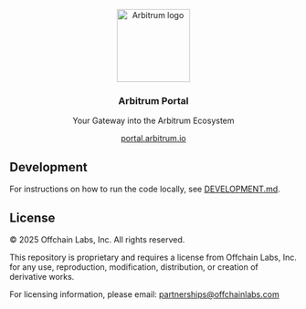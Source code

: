 <p align="center">
  <img src="https://arbitrum.io/assets/arbitrum/logo_color.png" alt="Arbitrum logo" width="128">
</p>

<h3 align="center">
  Arbitrum Portal
</h3>

<p align="center">
  Your Gateway into the Arbitrum Ecosystem
</p>

<p align="center">
  <a href="https://portal.arbitrum.io">
    portal.arbitrum.io
  </a>
</p>

## Development

For instructions on how to run the code locally, see [DEVELOPMENT.md](./DEVELOPMENT.md).

## License

© 2025 Offchain Labs, Inc. All rights reserved.

This repository is proprietary and requires a license from Offchain Labs, Inc. for any use, reproduction, modification, distribution, or creation of derivative works.

For licensing information, please email: partnerships@offchainlabs.com
